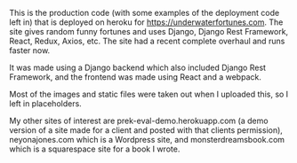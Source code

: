 This is the production code (with some examples of the deployment code left in) that is deployed on heroku for https://underwaterfortunes.com. The site gives random funny fortunes and uses Django, Django Rest Framework, React, Redux, Axios, etc. The site had a recent complete overhaul and runs faster now.

It was made using a Django backend which also included Django Rest Framework, and the frontend was made using React and a webpack.

Most of the images and static files were taken out when I uploaded this, so I left in placeholders.  

My other sites of interest are prek-eval-demo.herokuapp.com (a demo version of a site made for a client and posted with that clients permission), neyonajones.com which is a Wordpress site, and monsterdreamsbook.com which is a squarespace site for a book I wrote. 

